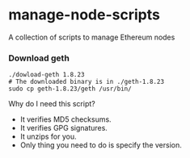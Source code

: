 # manage-node-scripts
A collection of scripts to manage Ethereum nodes

### Download geth
```
./dowload-geth 1.8.23
# The downloaded binary is in ./geth-1.8.23
sudo cp geth-1.8.23/geth /usr/bin/
```

Why do I need this script?
- It verifies MD5 checksums.
- It verifies GPG signatures.
- It unzips for you.
- Only thing you need to do is specify the version.
